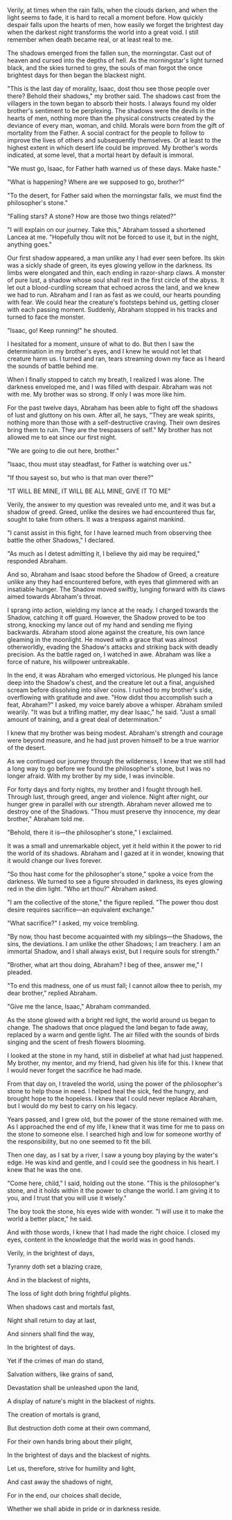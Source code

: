 Verily, at times when the rain falls, when the clouds darken, and when the light seems to fade, it is hard to recall a moment before. How quickly despair falls upon the hearts of men, how easily we forget the brightest day when the darkest night transforms the world into a great void. I still remember when death became real, or at least real to me.

The shadows emerged from the fallen sun, the morningstar. Cast out of heaven and cursed into the depths of hell. As the morningstar's light turned black, and the skies turned to grey, the souls of man forgot the once brightest days for then began the blackest night.

"This is the last day of morality, Isaac, dost thou see those people over there? Behold their shadows," my brother said. The shadows cast from the villagers in the town began to absorb their hosts. I always found my older brother's sentiment to be perplexing. The shadows were the devils in the hearts of men, nothing more than the physical constructs created by the deviance of every man, woman, and child. Morals were born from the gift of mortality from the Father. A social contract for the people to follow to improve the lives of others and subsequently themselves. Or at least to the highest extent in which desert life could be improved. My brother's words indicated, at some level, that a mortal heart by default is immoral.

"We must go, Isaac, for Father hath warned us of these days. Make haste."

"What is happening? Where are we supposed to go, brother?"

"To the desert, for Father said when the morningstar falls, we must find the philosopher's stone."

"Falling stars? A stone? How are those two things related?"

"I will explain on our journey. Take this," Abraham tossed a shortened Lancea at me. "Hopefully thou wilt not be forced to use it, but in the night, anything goes."

Our first shadow appeared, a man unlike any I had ever seen before. Its skin was a sickly shade of green, its eyes glowing yellow in the darkness. Its limbs were elongated and thin, each ending in razor-sharp claws. A monster of pure lust, a shadow whose soul shall rest in the first circle of the abyss. It let out a blood-curdling scream that echoed across the land, and we knew we had to run. Abraham and I ran as fast as we could, our hearts pounding with fear. We could hear the creature's footsteps behind us, getting closer with each passing moment. Suddenly, Abraham stopped in his tracks and turned to face the monster.

"Isaac, go! Keep running!" he shouted.

I hesitated for a moment, unsure of what to do. But then I saw the determination in my brother's eyes, and I knew he would not let that creature harm us. I turned and ran, tears streaming down my face as I heard the sounds of battle behind me.

When I finally stopped to catch my breath, I realized I was alone. The darkness enveloped me, and I was filled with despair. Abraham was not with me. My brother was so strong. If only I was more like him.

For the past twelve days, Abraham has been able to fight off the shadows of lust and gluttony on his own. After all, he says, "They are weak spirits, nothing more than those with a self-destructive craving. Their own desires bring them to ruin. They are the trespassers of self." My brother has not allowed me to eat since our first night.

"We are going to die out here, brother."

"Isaac, thou must stay steadfast, for Father is watching over us."

"If thou sayest so, but who is that man over there?"

"IT WILL BE MINE, IT WILL BE ALL MINE, GIVE IT TO ME"


Verily, the answer to my question was revealed unto me, and it was but a shadow of greed. Greed, unlike the desires we had encountered thus far, sought to take from others. It was a trespass against mankind.

"I canst assist in this fight, for I have learned much from observing thee battle the other Shadows," I declared.

"As much as I detest admitting it, I believe thy aid may be required," responded Abraham.

And so, Abraham and Isaac stood before the Shadow of Greed, a creature unlike any they had encountered before, with eyes that glimmered with an insatiable hunger. The Shadow moved swiftly, lunging forward with its claws aimed towards Abraham's throat.

I sprang into action, wielding my lance at the ready. I charged towards the Shadow, catching it off guard. However, the Shadow proved to be too strong, knocking my lance out of my hand and sending me flying backwards. Abraham stood alone against the creature, his own lance gleaming in the moonlight. He moved with a grace that was almost otherworldly, evading the Shadow's attacks and striking back with deadly precision. As the battle raged on, I watched in awe. Abraham was like a force of nature, his willpower unbreakable.

In the end, it was Abraham who emerged victorious. He plunged his lance deep into the Shadow's chest, and the creature let out a final, anguished scream before dissolving into silver coins. I rushed to my brother's side, overflowing with gratitude and awe. "How didst thou accomplish such a feat, Abraham?" I asked, my voice barely above a whisper. Abraham smiled wearily. "It was but a trifling matter, my dear Isaac," he said. "Just a small amount of training, and a great deal of determination."

I knew that my brother was being modest. Abraham's strength and courage were beyond measure, and he had just proven himself to be a true warrior of the desert.

As we continued our journey through the wilderness, I knew that we still had a long way to go before we found the philosopher's stone, but I was no longer afraid. With my brother by my side, I was invincible.

For forty days and forty nights, my brother and I fought through hell. Through lust, through greed, anger and violence. Night after night, our hunger grew in parallel with our strength. Abraham never allowed me to destroy one of the Shadows. "Thou must preserve thy innocence, my dear brother," Abraham told me.

"Behold, there it is—the philosopher's stone," I exclaimed.

It was a small and unremarkable object, yet it held within it the power to rid the world of its shadows. Abraham and I gazed at it in wonder, knowing that it would change our lives forever.

"So thou hast come for the philosopher's stone," spoke a voice from the darkness. We turned to see a figure shrouded in darkness, its eyes glowing red in the dim light. "Who art thou?" Abraham asked.

"I am the collective of the stone," the figure replied. "The power thou dost desire requires sacrifice—an equivalent exchange."

"What sacrifice?" I asked, my voice trembling.

"By now, thou hast become acquainted with my siblings—the Shadows, the sins, the deviations. I am unlike the other Shadows; I am treachery. I am an immortal Shadow, and I shall always exist, but I require souls for strength."

"Brother, what art thou doing, Abraham? I beg of thee, answer me," I pleaded.

"To end this madness, one of us must fall; I cannot allow thee to perish, my dear brother," replied Abraham.

"Give me the lance, Isaac," Abraham commanded.



As the stone glowed with a bright red light, the world around us began to change. The shadows that once plagued the land began to fade away, replaced by a warm and gentle light. The air filled with the sounds of birds singing and the scent of fresh flowers blooming.

I looked at the stone in my hand, still in disbelief at what had just happened. My brother, my mentor, and my friend, had given his life for this. I knew that I would never forget the sacrifice he had made.

From that day on, I traveled the world, using the power of the philosopher's stone to help those in need. I helped heal the sick, fed the hungry, and brought hope to the hopeless. I knew that I could never replace Abraham, but I would do my best to carry on his legacy.

Years passed, and I grew old, but the power of the stone remained with me. As I approached the end of my life, I knew that it was time for me to pass on the stone to someone else. I searched high and low for someone worthy of the responsibility, but no one seemed to fit the bill.

Then one day, as I sat by a river, I saw a young boy playing by the water's edge. He was kind and gentle, and I could see the goodness in his heart. I knew that he was the one.

"Come here, child," I said, holding out the stone. "This is the philosopher's stone, and it holds within it the power to change the world. I am giving it to you, and I trust that you will use it wisely."

The boy took the stone, his eyes wide with wonder. "I will use it to make the world a better place," he said.

And with those words, I knew that I had made the right choice. I closed my eyes, content in the knowledge that the world was in good hands.

  
  

  
  

Verily, in the brightest of days,

Tyranny doth set a blazing craze,

And in the blackest of nights,

The loss of light doth bring frightful plights.

  

When shadows cast and mortals fast,

Night shall return to day at last,

And sinners shall find the way,

In the brightest of days.

  

Yet if the crimes of man do stand,

Salvation withers, like grains of sand,

Devastation shall be unleashed upon the land,

A display of nature's might in the blackest of nights.

  

The creation of mortals is grand,

But destruction doth come at their own command,

For their own hands bring about their plight,

In the brightest of days and the blackest of nights.

  

Let us, therefore, strive for humility and light,

And cast away the shadows of night,

For in the end, our choices shall decide,

Whether we shall abide in pride or in darkness reside.